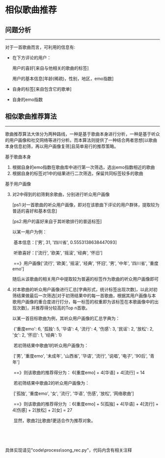 # 相似歌曲推荐

## 问题分析

---

对于一首歌曲而言，可利用的信息有:

- 在下方评论的用户：

  用户的喜好[来自与他相关的歌曲的标签]	

  用户的基本信息[年龄(稀疏)，性别，地区，emo指数]

- 自身的标签[来自包含它的歌单]

- 自身的emo指数



## 相似歌曲推荐算法

---

歌曲推荐算法大体分为两种路线，一种是基于歌曲本身进行分析，一种是基于听众的用户画像和社交网络等进行分析。而本算法则提供了一种结合两者思想[以歌曲本身信息初筛，再以用户画像复筛]且简单易行的推荐策略。

基于歌曲本身

1. 根据自身的emo指数在歌曲库中进行第一次筛选，选出emo指数相近的歌曲
2. 根据自身的标签对1中的结果进行二次筛选，保留共同标签较多的歌曲

基于用户画像

3. 对2中得到的初筛剩余歌曲，分别进行听众用户画像

   [ps1:对一首歌曲的听众用户画像，即对在该歌曲下评论的用户群体，提取较为普适的喜好和基本信息]

   [ps2:用户的喜好来自于其听歌排行的普适标签]

   以某一用户为例：

   ​		基本信息：['男', 31, '四川省', 0.5553138638447093]

   ​		听歌喜好：['流行', '欧美', '摇滚', '经典', '怀旧']

   ​		==》用户画像['流行', '欧美', '摇滚', '经典', '怀旧', '男', '中年', '四川省', '重度emo']

   随后从该歌曲的相关用户中提取较为普遍的标签作为歌曲的听众用户画像即可

   

4. 对本歌曲的听众用户画像进行汇总[字典形式，统计标签出现次数]，以此对初筛结果做最后一次筛选[对于初筛结果中的每一首歌曲，根据其用户画像与本歌用户画像的重合度进行打分，每一标签的权重即为该标签在本歌画像中的出现次数]，并推荐得分较高的Top n首歌。

   

   以某一首目标歌曲为例，其听众用户画像的汇总字典为：

   ​		{'重度emo': 6, '孤独': 5, '华语': 4, '流行': 4, '伤感': 3, '民谣': 2, '放松': 2, '女': 2, '怀旧': 1, '经典': 1}

   ​				若初筛结果中歌曲1的听众用户画像为：

   ​						['男', '重度emo', '未成年', '山西省', '华语', '流行', '说唱', '电子', '90后', '青年']

   ​				==》则该歌曲的推荐得分为： 6[重度emo] + 4[华语] + 4[流行] = 14

   ​				若初筛结果中歌曲2的听众用户画像为：

   ​						['孤独', '重度emo', '女', '流行', '华语', '伤感', '放松', '网络歌曲']

   ​				==》则该歌曲的推荐得分为 ：6[重度emo] + 5[孤独] + 4[华语] + 4[流行] + 4[伤感] + 2[放松] + 2[女] = 27

   ​		显然，歌曲2比歌曲1更适合作为推荐对象。

   ​				

   ​		

具体实现请见"code\process\song_rec.py"，代码内含有相关注释